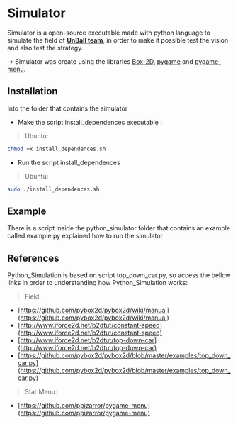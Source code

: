 # Simulator #

Simulator is a open-source executable made with python language to simulate the field of **[UnBall team](http://equipeunball.com.br/)**, in order to make it possible test the vision and also test the strategy.

-> Simulator was create using the libraries [Box-2D](https://github.com/pybox2d/pybox2d), [pygame](https://www.pygame.org/news) and [pygame-menu](https://github.com/ppizarror/pygame-menu).

## Installation ##
Into the folder that contains the simulator

* Make the script install_dependences executable :

>Ubuntu:
    
```bash
chmod +x install_dependences.sh
```

* Run the script install_dependences

>Ubuntu:

```bash 
sudo ./install_dependences.sh
```

## Example ## 
There is a script inside the python_simulator folder that contains an example called example.py explained how to run the simulator

## References ##
Python_Simulation is based on script top_down_car.py, so access the bellow links in order to understanding how Python_Simulation works:

> Field:

- [https://github.com/pybox2d/pybox2d/wiki/manual](https://github.com/pybox2d/pybox2d/wiki/manual)
- [http://www.iforce2d.net/b2dtut/constant-speed](http://www.iforce2d.net/b2dtut/constant-speed)
- [http://www.iforce2d.net/b2dtut/top-down-car](http://www.iforce2d.net/b2dtut/top-down-car)
- [https://github.com/pybox2d/pybox2d/blob/master/examples/top_down_car.py](https://github.com/pybox2d/pybox2d/blob/master/examples/top_down_car.py)
 
> Star Menu:

- [https://github.com/ppizarror/pygame-menu](https://github.com/ppizarror/pygame-menu)

